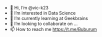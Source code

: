 - 👋 Hi, I’m @vic-k23
- 👀 I’m interested in Data Science
- 🌱 I’m currently learning at Geekbrains
- 💞️ I’m looking to collaborate on ...
- 📫 How to reach me https://t.me/Buburum

<!---
vic-k23/vic-k23 is a ✨ special ✨ repository because its `README.md` (this file) appears on your GitHub profile.
You can click the Preview link to take a look at your changes.
--->
